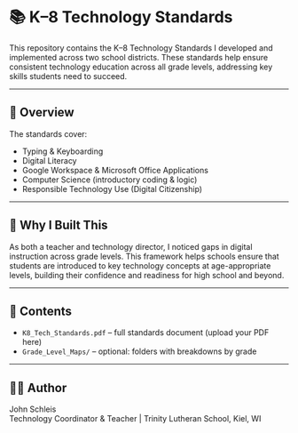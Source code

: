 # 📚 K–8 Technology Standards

This repository contains the K–8 Technology Standards I developed and implemented across two school districts. These standards help ensure consistent technology education across all grade levels, addressing key skills students need to succeed.

---

## 🔎 Overview

The standards cover:
- Typing & Keyboarding
- Digital Literacy
- Google Workspace & Microsoft Office Applications
- Computer Science (introductory coding & logic)
- Responsible Technology Use (Digital Citizenship)

---

## 🏫 Why I Built This

As both a teacher and technology director, I noticed gaps in digital instruction across grade levels. This framework helps schools ensure that students are introduced to key technology concepts at age-appropriate levels, building their confidence and readiness for high school and beyond.

---

## 📂 Contents

- `K8_Tech_Standards.pdf` – full standards document (upload your PDF here)
- `Grade_Level_Maps/` – optional: folders with breakdowns by grade

---

## 👨‍💼 Author

John Schleis  
Technology Coordinator & Teacher | Trinity Lutheran School, Kiel, WI

